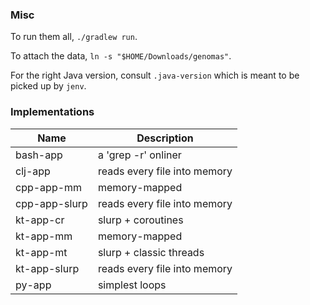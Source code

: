 ### Misc

To run them all, `./gradlew run`.

To attach the data, `ln -s "$HOME/Downloads/genomas"`.

For the right Java version, consult `.java-version` which is meant to be picked up by `jenv`.

### Implementations

| Name          | Description                  |
|---------------|------------------------------|
| bash-app      | a 'grep -r' onliner          |
| clj-app       | reads every file into memory |
| cpp-app-mm    | memory-mapped                |
| cpp-app-slurp | reads every file into memory |
| kt-app-cr     | slurp + coroutines           |
| kt-app-mm     | memory-mapped                |
| kt-app-mt     | slurp + classic threads      |
| kt-app-slurp  | reads every file into memory |
| py-app        | simplest loops               |